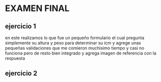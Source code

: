 # EXAMEN FINAL

## ejercicio 1
en este realizamos lo que fue un pequeño formulario el cual pregunta simplemente su altura y peso para determinar su icm  y agrege unas pequeñas validaciones que me comieron muchisimo tiempo y casi no funciona pero de resto bien integrado y agrega imagen de referencia con la respuesta
## ejercicio 2
